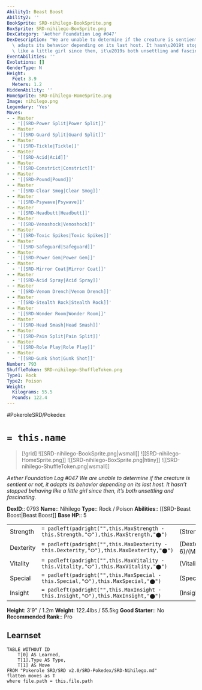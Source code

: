 ```yaml
---
Ability1: Beast Boost
Ability2: ''
BookSprite: SRD-nihilego-BookSprite.png
BoxSprite: SRD-nihilego-BoxSprite.png
DexCategory: 'Aether Foundation Log #047'
DexDescription: "We are unable to determine if the creature is sentient or not, it\
  \ adapts its behavior depending on its last host. It hasn\u2019t stopped behaving\
  \ like a little girl since then, it\u2019s both unsettling and fascinating."
EventAbilities: ''
Evolutions: []
GenderType: N
Height:
  Feet: 3.9
  Meters: 1.2
HiddenAbility: ''
HomeSprite: SRD-nihilego-HomeSprite.png
Image: nihilego.png
Legendary: 'Yes'
Moves:
- - Master
  - '[[SRD-Power Split|Power Split]]'
- - Master
  - '[[SRD-Guard Split|Guard Split]]'
- - Master
  - '[[SRD-Tickle|Tickle]]'
- - Master
  - '[[SRD-Acid|Acid]]'
- - Master
  - '[[SRD-Constrict|Constrict]]'
- - Master
  - '[[SRD-Pound|Pound]]'
- - Master
  - '[[SRD-Clear Smog|Clear Smog]]'
- - Master
  - '[[SRD-Psywave|Psywave]]'
- - Master
  - '[[SRD-Headbutt|Headbutt]]'
- - Master
  - '[[SRD-Venoshock|Venoshock]]'
- - Master
  - '[[SRD-Toxic Spikes|Toxic Spikes]]'
- - Master
  - '[[SRD-Safeguard|Safeguard]]'
- - Master
  - '[[SRD-Power Gem|Power Gem]]'
- - Master
  - '[[SRD-Mirror Coat|Mirror Coat]]'
- - Master
  - '[[SRD-Acid Spray|Acid Spray]]'
- - Master
  - '[[SRD-Venom Drench|Venom Drench]]'
- - Master
  - '[[SRD-Stealth Rock|Stealth Rock]]'
- - Master
  - '[[SRD-Wonder Room|Wonder Room]]'
- - Master
  - '[[SRD-Head Smash|Head Smash]]'
- - Master
  - '[[SRD-Pain Split|Pain Split]]'
- - Master
  - '[[SRD-Role Play|Role Play]]'
- - Master
  - '[[SRD-Gunk Shot|Gunk Shot]]'
Number: 793
ShuffleToken: SRD-nihilego-ShuffleToken.png
Type1: Rock
Type2: Poison
Weight:
  Kilograms: 55.5
  Pounds: 122.4
---
```


#PokeroleSRD/Pokedex

# `= this.name`

> [!grid]
> ![[SRD-nihilego-BookSprite.png|wsmall]]
> ![[SRD-nihilego-HomeSprite.png]]
> ![[SRD-nihilego-BoxSprite.png|htiny]]
> ![[SRD-nihilego-ShuffleToken.png|wsmall]]


*Aether Foundation Log #047*
*We are unable to determine if the creature is sentient or not, it adapts its behavior depending on its last host. It hasn’t stopped behaving like a little girl since then, it’s both unsettling and fascinating.*

**DexID**:: 0793
**Name**:: Nihilego
**Type**:: Rock / Poison
**Abilities**:: [[SRD-Beast Boost|Beast Boost]]
**Base HP**:: 5

|           |                                                                                        |                                          |
| --------- | -------------------------------------------------------------------------------------- | ---------------------------------------- |
| Strength  | `= padleft(padright("",this.MaxStrength - this.Strength,"⭘"),this.MaxStrength,"⬤")`    | (Strength::4)/(MaxStrength::4)   |
| Dexterity | `= padleft(padright("",this.MaxDexterity - this.Dexterity,"⭘"),this.MaxDexterity,"⬤")` | (Dexterity:: 6)/(MaxDexterity::6) |
| Vitality  | `= padleft(padright("",this.MaxVitality - this.Vitality,"⭘"),this.MaxVitality,"⬤")`    | (Vitality::4)/(MaxVitality::4)   |
| Special   | `= padleft(padright("",this.MaxSpecial - this.Special,"⭘"),this.MaxSpecial,"⬤")`       | (Special::7)/(MaxSpecial::7)     |
| Insight   | `= padleft(padright("",this.MaxInsight - this.Insight,"⭘"),this.MaxInsight,"⬤")`       | (Insight::7)/(MaxInsight::7)     |

**Height**: 3'9" / 1.2m
**Weight**: 122.4lbs / 55.5kg
**Good Starter**:: No
**Recommended Rank**:: Pro

## Learnset

```dataview
TABLE WITHOUT ID
    T[0] AS Learned,
    T[1].Type AS Type,
    T[1] AS Move
FROM "Pokerole SRD/SRD v2.0/SRD-Pokedex/SRD-Nihilego.md"
flatten moves as T
where file.path = this.file.path
```
